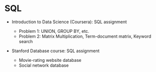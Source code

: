 # SQL

* Introduction to Data Science (Coursera): SQL assignment
  * Problem 1: UNION, GROUP BY, etc.
  * Problem 2: Matrix Multiplication, Term-document matrix, Keyword search

* Stanford Database course: SQL assignment
  * Movie-rating website database
  * Social network database
